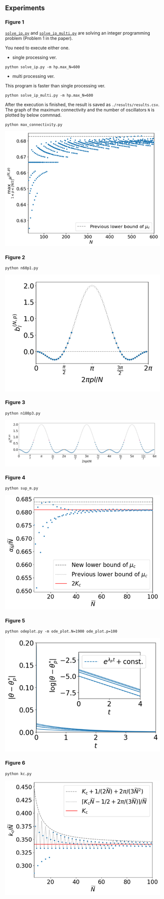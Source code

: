 ## Experiments

### Figure 1

[`solve_ip.py`](solve_ip.py) and [`solve_ip_multi.py`](solve_ip_multi.py) are solving an integer programming problem (Problem 1 in the paper).

You need to execute either one.

+ single processing ver.

```
python solve_ip.py -m hp.max_N=600
```

+ multi processing ver.

This program is faster than single processing ver.

```
python solve_ip_multi.py -m hp.max_N=600
```


After the execution is finished, the result is saved as `./results/results.csv`.
The graph of the maximum connectivity and the number of oscillators `N` is plotted by below commnad.

```
python max_connectivity.py
```

![](figs/figure1.png)

### Figure 2

```
python n60p1.py
```

![](figs/N60p1.png)

### Figure 3

```
python n180p3.py
```

![](figs/N180p3.png)

### Figure 4

```
python sup_m.py
```

![](figs/sup_m.png)

### Figure 5

```
python odeplot.py -m ode_plot.N=1900 ode_plot.p=100
```

![](figs/ode.png)

### Figure 6

```
python kc.py
```

![](figs/kc.png)